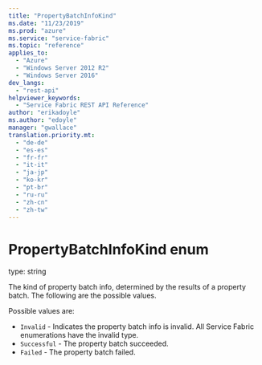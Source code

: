```yaml
---
title: "PropertyBatchInfoKind"
ms.date: "11/23/2019"
ms.prod: "azure"
ms.service: "service-fabric"
ms.topic: "reference"
applies_to: 
  - "Azure"
  - "Windows Server 2012 R2"
  - "Windows Server 2016"
dev_langs: 
  - "rest-api"
helpviewer_keywords: 
  - "Service Fabric REST API Reference"
author: "erikadoyle"
ms.author: "edoyle"
manager: "gwallace"
translation.priority.mt: 
  - "de-de"
  - "es-es"
  - "fr-fr"
  - "it-it"
  - "ja-jp"
  - "ko-kr"
  - "pt-br"
  - "ru-ru"
  - "zh-cn"
  - "zh-tw"
---
```

# PropertyBatchInfoKind enum

type: string

The kind of property batch info, determined by the results of a property batch. The following are the possible values.

Possible values are: 

  - `Invalid` - Indicates the property batch info is invalid. All Service Fabric enumerations have the invalid type.
  - `Successful` - The property batch succeeded.
  - `Failed` - The property batch failed.

